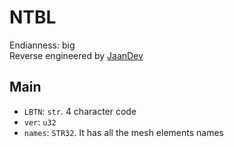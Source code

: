 # NTBL
Endianness: big  
Reverse engineered by [JaanDev](https://github.com/JaanDev)

## Main
* `LBTN`: `str`. 4 character code
* `ver`: `u32`
* `names`: `STR32`. It has all the mesh elements names